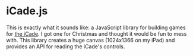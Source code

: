 # iCade.js

This is exactly what it sounds like: a JavaScript library for building games for [the iCade](https://en.wikipedia.org/wiki/ICade).  I got one for Christmas and thought it would be fun to mess with.  This library creates a huge canvas (1024x1366 on my iPad) and provides an API for reading the iCade's controls.